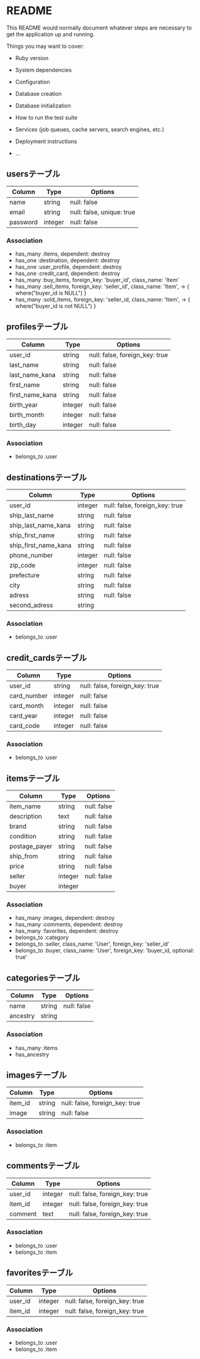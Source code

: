 # README

This README would normally document whatever steps are necessary to get the
application up and running.

Things you may want to cover:

* Ruby version

* System dependencies

* Configuration

* Database creation

* Database initialization

* How to run the test suite

* Services (job queues, cache servers, search engines, etc.)

* Deployment instructions

* ...

## usersテーブル

|Column|Type|Options|
|------|----|-------|
|name|string|null: false|
|email|string|null: false, unique: true|
|password|integer|null: false|

### Association

- has_many :items, dependent: destroy
- has_one :destination, dependent: destroy
- has_one :user_profile, dependent: destroy
- has_one :credit_card, dependent: destroy
- has_many :buy_items, foreign_key: 'buyer_id', class_name: 'Item'
- has_many :sell_items, foreign_key: 'seller_id', class_name: 'Item', -> { where("buyer_id is NULL") }
- has_many :sold_items, foreign_key: 'seller_id, class_name: 'Item', -> { where("buyer_id is not NULL") }
 
## profilesテーブル

|Column|Type|Options|
|------|----|-------|
|user_id|string|null: false, foreign_key: true|
|last_name|string|null: false|
|last_name_kana|string|null: false|
|first_name|string|null: false|
|first_name_kana|string|null: false|
|birth_year|integer|null: false|
|birth_month|integer|null: false|
|birth_day|integer|null: false|

### Association

- belongs_to :user

## destinationsテーブル

|Column|Type|Options|
|------|----|-------|
|user_id|integer|null: false, foreign_key: true|
|ship_last_name|string|null: false|
|ship_last_name_kana|string|null: false|
|ship_first_name|string|null: false|
|ship_first_name_kana|string|null: false|
|phone_number|integer|null: false|
|zip_code|integer|null: false|
|prefecture|string|null: false|
|city|string|null: false|
|adress|string|null: false|
|second_adress|string||

### Association

- belongs_to :user

## credit_cardsテーブル

|Column|Type|Options|
|------|----|-------|
|user_id|string|null: false, foreign_key: true|
|card_number|integer|null: false|
|card_month|integer|null: false|
|card_year|integer|null: false|
|card_code|integer|null: false|

### Association

- belongs_to :user

## itemsテーブル

|Column|Type|Options|
|------|----|-------|
|item_name|string|null: false|
|description|text|null: false|
|brand|string|null: false|
|condition|string|null: false|
|postage_payer|string|null: false|
|ship_from|string|null: false|
|price|string|null: false|
|seller|integer|null: false|
|buyer|integer||

### Association

- has_many :images, dependent: destroy
- has_many :comments, dependent: destroy
- has_many :favorites, dependent: destroy
- belongs_to :category
- belongs_to :seller, class_name: 'User', foreign_key: 'seller_id'
- belongs_to :buyer, class_name: 'User', foreign_key: 'buyer_id, optional: true'

## categoriesテーブル

|Column|Type|Options|
|------|----|-------|
|name|string|null: false|
|ancestry|string||

### Association

- has_many :items
- has_ancestry

## imagesテーブル

|Column|Type|Options|
|------|----|-------|
|item_id|string|null: false, foreign_key: true|
|image|string|null: false|

### Association

- belongs_to :item

## commentsテーブル
|Column|Type|Options|
|------|----|-------|
|user_id|integer|null: false, foreign_key: true|
|item_id|integer|null: false, foreign_key: true|
|comment|text|null: false, foreign_key: true|

### Association

- belongs_to :user
- belongs_to :item

## favoritesテーブル

|Column|Type|Options|
|------|----|-------|
|user_id|integer|null: false, foreign_key: true|
|item_id|integer|null: false, foreign_key: true|

### Association
- belongs_to :user
- belongs_to :item